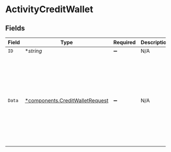 # ActivityCreditWallet


## Fields

| Field                                                                                       | Type                                                                                        | Required                                                                                    | Description                                                                                 | Example                                                                                     |
| ------------------------------------------------------------------------------------------- | ------------------------------------------------------------------------------------------- | ------------------------------------------------------------------------------------------- | ------------------------------------------------------------------------------------------- | ------------------------------------------------------------------------------------------- |
| `ID`                                                                                        | **string*                                                                                   | :heavy_minus_sign:                                                                          | N/A                                                                                         |                                                                                             |
| `Data`                                                                                      | [*components.CreditWalletRequest](../../models/components/creditwalletrequest.md)           | :heavy_minus_sign:                                                                          | N/A                                                                                         | {<br/>"amount": {<br/>"asset": "USD/2",<br/>"amount": 100<br/>},<br/>"metadata": {<br/>"key": ""<br/>},<br/>"sources": []<br/>} |